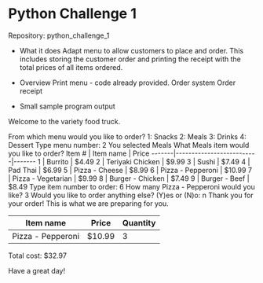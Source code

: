 # Python Challenge 1        
Repository: python_challenge_1

* What it does
  Adapt menu to allow customers to place and order.
  This includes storing the customer order and printing
  the receipt with the total prices of all items ordered.

* Overview
  Print menu - code already provided.
  Order system
  Order receipt

* Small sample program output

Welcome to the variety food truck.

From which menu would you like to order?
1: Snacks
2: Meals
3: Drinks
4: Dessert
Type menu number: 2
You selected Meals
What Meals item would you like to order?
Item # | Item name                | Price
-------|--------------------------|-------
1      | Burrito                  | $4.49
2      | Teriyaki Chicken         | $9.99
3      | Sushi                    | $7.49
4      | Pad Thai                 | $6.99
5      | Pizza - Cheese           | $8.99
6      | Pizza - Pepperoni        | $10.99
7      | Pizza - Vegetarian       | $9.99
8      | Burger - Chicken         | $7.49
9      | Burger - Beef            | $8.49
Type item number to order: 6
How many Pizza - Pepperoni would you like? 3
Would you like to order anything else? (Y)es or (N)o: n
Thank you for your order!
This is what we are preparing for you.

Item name                 | Price  | Quantity
--------------------------|--------|----------
Pizza - Pepperoni         |  $10.99 | 3

Total cost: $32.97

Have a great day!
